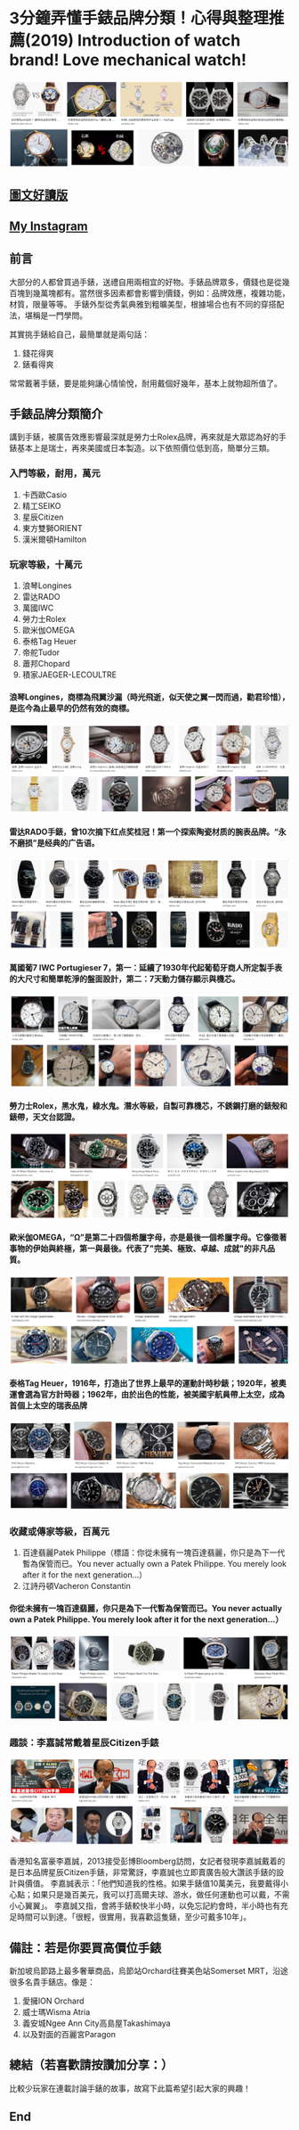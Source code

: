 # 3分鐘弄懂手錶品牌分類！心得與整理推薦(2019) Introduction of watch brand! Love mechanical watch!
![f1](https://github.com/HCH1/blog/blob/master/fig/watch21.png)

## [圖文好讀版]()
## [My Instagram](https://www.instagram.com/redbox111)

## 前言
大部分的人都曾買過手錶，送禮自用兩相宜的好物。手錶品牌眾多，價錢也是從幾百塊到幾萬塊都有。當然很多因素都會影響到價錢，例如：品牌效應，複雜功能，材質，限量等等。
手錶外型從秀氣典雅到粗曠美型，根據場合也有不同的穿搭配法，堪稱是一門學問。

其實挑手錶給自己，最簡單就是兩句話：
1. 錢花得爽
1. 錶看得爽

常常戴著手錶，要是能夠讓心情愉悅，耐用戴個好幾年，基本上就物超所值了。

## 手錶品牌分類簡介
講到手錶，被廣告效應影響最深就是勞力士Rolex品牌，再來就是大眾認為好的手錶基本上是瑞士，再來美國或日本製造。以下依照價位低到高，簡單分三類。

### 入門等級，耐用，萬元
1. 卡西歐Casio
1. 精工SEIKO
1. 星辰Citizen
1. 東方雙獅ORIENT
1. 漢米爾頓Hamilton 

### 玩家等級，十萬元
1. 浪琴Longines
1. 雷达RADO
1. 萬國IWC
1. 勞力士Rolex
1. 歐米伽OMEGA
1. 泰格Tag Heuer
1. 帝舵Tudor
1. 蕭邦Chopard
1. 積家JAEGER-LECOULTRE

#### 浪琴Longines，商標為飛翼沙漏（時光飛逝，似天使之翼一閃而過，勸君珍惜），是迄今為止最早的仍然有效的商標。
![f1](https://github.com/HCH1/blog/blob/master/fig/watch24.png)

#### 雷达RADO手錶，曾10次摘下红点奖桂冠！第一个探索陶瓷材质的腕表品牌。“永不磨损”是经典的广告语。
![f1](https://github.com/HCH1/blog/blob/master/fig/watch241.png)

#### 萬國葡7 IWC Portugieser 7，第一：延續了1930年代起葡萄牙商人所定製手表的大尺寸和簡單乾淨的盤面設計，第二：7天動力儲存顯示與機芯。
![f1](https://github.com/HCH1/blog/blob/master/fig/watch25.png)

#### 勞力士Rolex，黑水鬼，綠水鬼。潛水等級，自製可靠機芯，不銹鋼打磨的錶殼和錶帶，天文台認證。
![f1](https://github.com/HCH1/blog/blob/master/fig/watch26.png)

#### 歐米伽OMEGA，“Ω”是第二十四個希臘字母，亦是最後一個希臘字母。它像徵著事物的伊始與終極，第一與最後。代表了"完美、極致、卓越、成就"的非凡品質。
![f1](https://github.com/HCH1/blog/blob/master/fig/watch242.png)

#### 泰格Tag Heuer，1916年，打造出了世界上最早的運動計時秒錶；1920年，被奧運會選為官方計時器；1962年，由於出色的性能，被美國宇航員帶上太空，成為首個上太空的瑞表品牌
![f1](https://github.com/HCH1/blog/blob/master/fig/watch243.png)


### 收藏或傳家等級，百萬元
1. 百達翡麗Patek Philippe（標語：你從未擁有一塊百達翡麗，你只是為下一代暫為保管而已。You never actually own a Patek Philippe. You merely look after it for the next generation...）
1. 江詩丹頓Vacheron Constantin

#### 你從未擁有一塊百達翡麗，你只是為下一代暫為保管而已。You never actually own a Patek Philippe. You merely look after it for the next generation...）
![f1](https://github.com/HCH1/blog/blob/master/fig/watch27.png)


### 趣談：李嘉誠常戴着星辰Citizen手錶
![f1](https://github.com/HCH1/blog/blob/master/fig/watch28.png)

香港知名富豪李嘉誠，2013接受彭博Bloomberg訪問，女記者發現李嘉誠戴着的是日本品牌星辰Citizen手錶，非常驚訝，李嘉誠也立即賣廣告般大讚該手錶的設計與價值。
李嘉誠表示：「他們知道我的性格。如果手錶值10萬美元，我要戴得小心點；如果只是幾百美元，我可以打高爾夫球、游水，做任何運動也可以戴，不需小心翼翼」。
李嘉誠又指，會將手錶較快半小時，以免忘記約會時，半小時也有充足時間可以到達。「很輕，很實用，我喜歡這隻錶，至少可戴多10年」。


## 備註：若是你要買高價位手錶
新加坡烏節路上最多奢華商品，烏節站Orchard往賽美色站Somerset MRT，沿途很多名貴手錶店。像是：
1. 愛擁ION Orchard
1. 威士瑪Wisma Atria
1. 義安城Ngee Ann City高島屋Takashimaya
1. 以及對面的百麗宮Paragon

## 總結（若喜歡請按讚加分享：）
比較少玩家在連載討論手錶的故事，故寫下此篇希望引起大家的興趣！

## End

